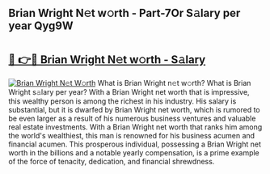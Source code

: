 ## Brian Wright N𝚎t w𝚘rth - Part-7Or S𝚊lary per year Qyg9W

# <h2><a href="http://gc0flt6.nevu.top/?p=Brian+Wright">🔗 👉🔴 Brian Wright N𝚎t w𝚘rth - S𝚊lary</a></h2>

[![Brian Wright N𝚎t W𝚘rth](https://i.imgur.com/Oavwk0R.jpeg)](http://gc0flt6.nevu.top/?p=Brian+Wright)
What is Brian Wright n𝚎t w𝚘rth? What is Brian Wright s𝚊lary per year?
With a Brian Wright net worth that is impressive, this wealthy person is among the richest in his industry. His salary is substantial, but it is dwarfed by Brian Wright net worth, which is rumored to be even larger as a result of his numerous business ventures and valuable real estate investments. With a Brian Wright net worth that ranks him among the world's wealthiest, this man is renowned for his business acumen and financial acumen. This prosperous individual, possessing a Brian Wright net worth in the billions and a notable yearly compensation, is a prime example of the force of tenacity, dedication, and financial shrewdness.
